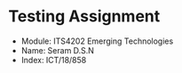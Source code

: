 # Testing Assignment

- Module: ITS4202 Emerging Technologies
- Name: Seram D.S.N
- Index: ICT/18/858
